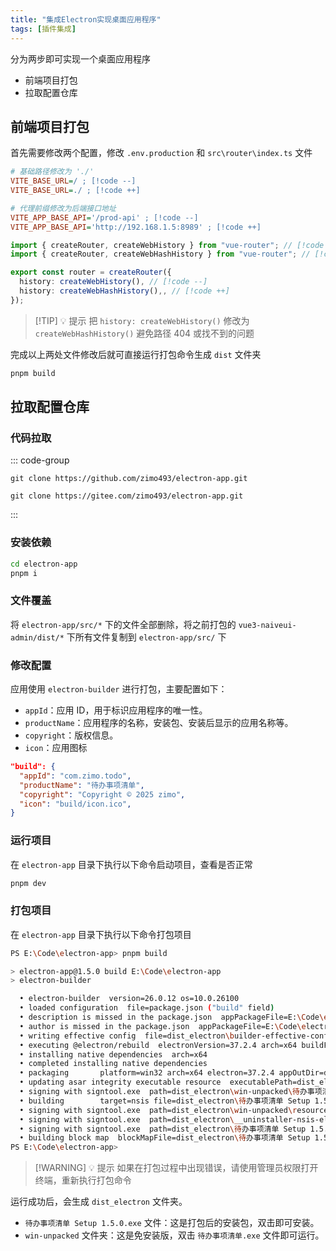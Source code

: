 ```yaml
---
title: "集成Electron实现桌面应用程序"
tags: [插件集成]
---
```


分为两步即可实现一个桌面应用程序

- 前端项目打包
- 拉取配置仓库

## 前端项目打包

首先需要修改两个配置，修改 `.env.production` 和 `src\router\index.ts` 文件

```ini [.env.production]
# 基础路径修改为 './'
VITE_BASE_URL=/ ; [!code --]
VITE_BASE_URL=./ ; [!code ++]

# 代理前缀修改为后端接口地址
VITE_APP_BASE_API='/prod-api' ; [!code --]
VITE_APP_BASE_API='http://192.168.1.5:8989' ; [!code ++]
```

```ts [src\router\index.ts]
import { createRouter, createWebHistory } from "vue-router"; // [!code --]
import { createRouter, createWebHashHistory } from "vue-router"; // [!code ++]

export const router = createRouter({
  history: createWebHistory(), // [!code --]
  history: createWebHashHistory(),, // [!code ++]
});
```

> [!TIP] 💡 提示
> 把 `history: createWebHistory()` 修改为 `createWebHashHistory()` 避免路径 404 或找不到的问题

完成以上两处文件修改后就可直接运行打包命令生成 `dist` 文件夹

```bash [pnpm]
pnpm build
```

## 拉取配置仓库

### 代码拉取

::: code-group

```shell [GitHub]
git clone https://github.com/zimo493/electron-app.git
```

```shell [Gitee]
git clone https://gitee.com/zimo493/electron-app.git
```

:::

### 安装依赖

```bash [pnpm]
cd electron-app
pnpm i
```

### 文件覆盖

将 `electron-app/src/*` 下的文件全部删除，将之前打包的 `vue3-naiveui-admin/dist/*` 下所有文件复制到 `electron-app/src/` 下

### 修改配置

应用使用 `electron-builder` 进行打包，主要配置如下：

- `appId`：应用 ID，用于标识应用程序的唯一性。
- `productName`：应用程序的名称，安装包、安装后显示的应用名称等。
- `copyright`：版权信息。
- `icon`：应用图标

```json [package.json]
"build": {
  "appId": "com.zimo.todo",
  "productName": "待办事项清单",
  "copyright": "Copyright © 2025 zimo",
  "icon": "build/icon.ico",
}
```

### 运行项目

在 `electron-app` 目录下执行以下命令启动项目，查看是否正常

```bash [pnpm]
pnpm dev
```

### 打包项目

在 `electron-app` 目录下执行以下命令打包项目

```bash [pnpm]
PS E:\Code\electron-app> pnpm build

> electron-app@1.5.0 build E:\Code\electron-app
> electron-builder

  • electron-builder  version=26.0.12 os=10.0.26100
  • loaded configuration  file=package.json ("build" field)
  • description is missed in the package.json  appPackageFile=E:\Code\electron-app\package.json
  • author is missed in the package.json  appPackageFile=E:\Code\electron-app\package.json
  • writing effective config  file=dist_electron\builder-effective-config.yaml
  • executing @electron/rebuild  electronVersion=37.2.4 arch=x64 buildFromSource=false appDir=./
  • installing native dependencies  arch=x64
  • completed installing native dependencies
  • packaging       platform=win32 arch=x64 electron=37.2.4 appOutDir=dist_electron\win-unpacked
  • updating asar integrity executable resource  executablePath=dist_electron\win-unpacked\待办事项清单.exe
  • signing with signtool.exe  path=dist_electron\win-unpacked\待办事项清单.exe
  • building        target=nsis file=dist_electron\待办事项清单 Setup 1.5.0.exe archs=x64 oneClick=false perMachine=false
  • signing with signtool.exe  path=dist_electron\win-unpacked\resources\elevate.exe
  • signing with signtool.exe  path=dist_electron\__uninstaller-nsis-electron-app.exe
  • signing with signtool.exe  path=dist_electron\待办事项清单 Setup 1.5.0.exe
  • building block map  blockMapFile=dist_electron\待办事项清单 Setup 1.5.0.exe.blockmap
PS E:\Code\electron-app>
```

> [!WARNING] 💡 提示
> 如果在打包过程中出现错误，请使用管理员权限打开终端，重新执行打包命令

运行成功后，会生成 `dist_electron` 文件夹。

- `待办事项清单 Setup 1.5.0.exe` 文件：这是打包后的安装包，双击即可安装。
- `win-unpacked` 文件夹：这是免安装版，双击 `待办事项清单.exe` 文件即可运行。
